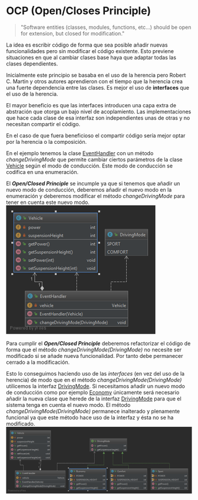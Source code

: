 # OCP (Open/Closes Principle)

> "Software entities (classes, modules, functions, etc...) should be open for extension, but closed for modification."

La idea es escribir código de forma que sea posible añadir nuevas funcionalidades pero sin modificar el código existente. Esto previene situaciones en que al cambiar clases base haya que adaptar todas las clases dependientes.

Inicialmente este principio se basaba en el uso de la herencia pero Robert C. Martin y otros autores aprendieron con el tiempo que la herencia crea una fuerte dependencia entre las clases. Es mejor el uso de **interfaces** que el uso de la herencia.

El mayor beneficio es que las interfaces introducen una capa extra de abstración que otorga un bajo nivel de acoplamiento. Las implementaciones que hace cada clase de esa interfaz son independientes unas de otras y no necesitan compartir el código.

En el caso de que fuera beneficioso el compartir código sería mejor optar por la herencia o la composición.

En el ejemplo tenemos la clase [EventHandler](violation/EventHandler.java) con un método _changeDrivingMode_ que permite cambiar ciertos parámetros de la clase [Vehicle](violation/Vehicle.java) según el modo de conducción. Este modo de conducción se codifica en una enumeración.

El **_Open/Closed Principle_** se incumple ya que si tenemos que añadir un nuevo modo de conducción, deberemos añadir el nuevo modo en la enumeración y deberemos modificar el método _changeDrivingMode_ para tener en cuenta este nuevo modo.  
![Diagram](ocp_violation_diagram.png)

Para cumplir el **_Open/Closed Principle_** deberemos refactorizar el código de forma que el método _changeDrivingMode(DrivingMode)_ no necesite ser modificado si se añade nueva funcionalidad. Por tanto debe permanecer cerrado a la modificación.

Esto lo conseguimos haciendo uso de las _interfaces_ (en vez del uso de la herencia) de modo que en el método _changeDrivingMode(DrivingMode)_ utilicemos la interfaz [DrivingMode](solution/DrivingMode.java). Si necesitamos añadir un nuevo modo de conducción como por ejemplo [Economy](solution/Economy.java) únicamente será necesario añadir la nueva clase que herede de la interfaz [DrivingMode](solution/DrivingMode.java) para que el sistema tenga en cuenta el nuevo modo. El método _changeDrivingMode(DrivingMode)_ permanece inalterado y plenamente funcional ya que este método hace uso de la interfaz y ésta no se ha modificado.  
![Diagram](ocp_solution_diagram.png)
